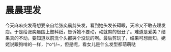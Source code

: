 # 晨晨理发

今天麻麻突发奇想要亲自给张奕晨剪头发，看到她头发长碍眼，天冷又不敢去理发店。于是给张奕晨围上塑料纸，告诉她不要动，动就剪的很丑了。难道是爱美？结果真的不动，要知道以前洗个头都哭个没玩的啊。最后剪玩了，结果可想而知，姥姥说跟狗啃的一样，\(^o^)/~，但是呢，看女儿是什么发型都萌萌哒
